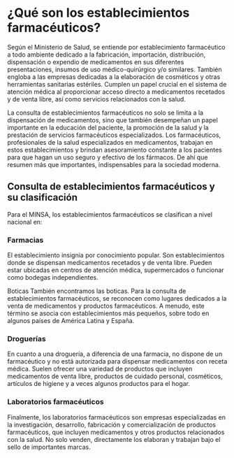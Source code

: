 # ¿Qué son los establecimientos farmacéuticos?

Según el Ministerio de Salud, se entiende por establecimiento farmacéutico a todo ambiente dedicado a la fabricación, importación, distribución, dispensación o expendio de medicamentos en sus diferentes presentaciones, insumos de uso médico-quirúrgico y/o similares. También engloba a las empresas dedicadas a la elaboración de cosméticos y otras herramientas sanitarias estériles. Cumplen un papel crucial en el sistema de atención médica al proporcionar acceso directo a medicamentos recetados y de venta libre, así como servicios relacionados con la salud.

La consulta de establecimientos farmacéuticos no solo se limita a la dispensación de medicamentos, sino que también desempeñan un papel importante en la educación del paciente, la promoción de la salud y la prestación de servicios farmacéuticos especializados. Los farmacéuticos, profesionales de la salud especializados en medicamentos, trabajan en estos establecimientos y brindan asesoramiento constante a los pacientes para que hagan un uso seguro y efectivo de los fármacos. De ahí que resumen más que importantes, indispensables para la sociedad moderna.

## Consulta de establecimientos farmacéuticos y su clasificación

Para el MINSA, los establecimientos farmacéuticos se clasifican a nivel nacional en:

### Farmacias

El establecimiento insignia por conocimiento popular. Son establecimientos donde se dispensan medicamentos recetados y de venta libre. Pueden estar ubicadas en centros de atención médica, supermercados o funcionar como bodegas independientes.

Boticas
También encontramos las boticas. Para la consulta de establecimientos farmacéuticos, se reconocen como lugares dedicados a la venta de medicamentos y productos farmacéuticos. A menudo, este término se asocia con establecimientos más pequeños, sobre todo en algunos países de América Latina y España.

### Droguerías

En cuanto a una droguería, a diferencia de una farmacia, no dispone de un farmacéutico y no está autorizada para dispensar medicamentos con receta médica. Suelen ofrecer una variedad de productos que incluyen medicamentos de venta libre, productos de cuidado personal, cosméticos, artículos de higiene y a veces algunos productos para el hogar.

### Laboratorios farmacéuticos

Finalmente, los laboratorios farmacéuticos son empresas especializadas en la investigación, desarrollo, fabricación y comercialización de productos farmacéuticos, que incluyen medicamentos y otros productos relacionados con la salud. No solo venden, directamente los elaboran y trabajan bajo el sello de importantes marcas.
